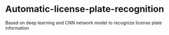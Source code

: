 # Automatic-license-plate-recognition
Based on deep learning and CNN network model to recognize license plate information   
